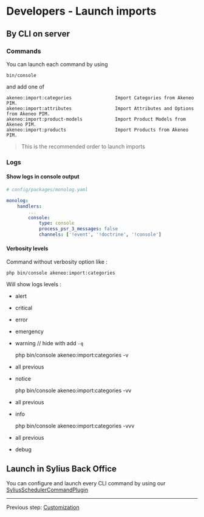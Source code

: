 # Developers - Launch imports

## By CLI on server

### Commands

You can launch each command by using 

```shell
bin/console 
```

and add one of

    akeneo:import:categories                Import Categories from Akeneo PIM.
    akeneo:import:attributes                Import Attributes and Options from Akeneo PIM.
    akeneo:import:product-models            Import Product Models from Akeneo PIM.
    akeneo:import:products                  Import Products from Akeneo PIM.

> This is the recommended order to launch imports

### Logs

#### Show logs in console output

```yaml
# config/packages/monolog.yaml

monolog:
    handlers:
        ...
        console:
            type: console
            process_psr_3_messages: false
            channels: ['!event', '!doctrine', '!console']

```

#### Verbosity levels

Command without verbosity option like :

    php bin/console akeneo:import:categories
    
Will show logs levels :
- alert
- critical
- error
- emergency
- warning // hide with add `-q` 


    php bin/console akeneo:import:categories -v
    
- all previous
- notice


    php bin/console akeneo:import:categories -vv
    
- all previous
- info


    php bin/console akeneo:import:categories -vvv

- all previous
- debug

## Launch in Sylius Back Office

You can configure and launch every CLI command by using our [SyliusSchedulerCommandPlugin](https://github.com/synolia/SyliusSchedulerCommandPlugin)

---

Previous step: [Customization](CUSTOMIZE.md)
